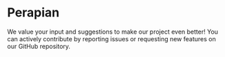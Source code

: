 # Perapian
We value your input and suggestions to make our project even better! You can actively contribute by reporting issues or requesting new features on our GitHub repository.
